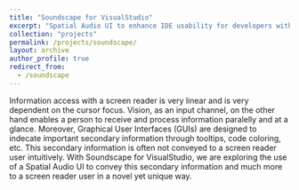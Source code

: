```yaml
---
title: "Soundscape for VisualStudio"
excerpt: "Spatial Audio UI to enhance IDE usability for developers with visual impairments."
collection: "projects"
permalink: /projects/soundscape/
layout: archive
author_profile: true
redirect_from:
  - /soundscape
---
```

Information access with a screen reader is very linear and is very dependent on the cursor focus. Vision, as an input channel, on the other hand enables a person to receive and process information paralelly and at a glance. Moreover, Graphical User Interfaces (GUIs) are designed to indecate important secondary information through tooltips, code coloring, etc. This secondary information is often not conveyed to a screen reader user intuitively. With Soundscape for VisualStudio, we are exploring the use of a Spatial Audio UI to convey this secondary information and much more to a screen reader user in a novel yet unique way.
